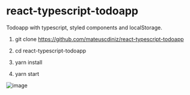 # react-typescript-todoapp
Todoapp with typescript, styled components and localStorage.

1. git clone https://github.com/mateuscdiniz/react-typescript-todoapp

2. cd react-typescript-todoapp

3. yarn install

4. yarn start

![image](https://user-images.githubusercontent.com/26740302/120519966-a03a5980-c3a9-11eb-895e-9836ad5cc8b8.png)
